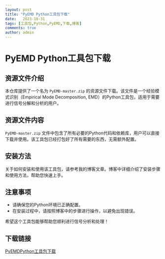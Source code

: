 ```yaml
---
layout: post
title: "PyEMD Python工具包下载"
date:   2023-10-31
tags: [工具包,Python,PyEMD,下载,博客]
comments: true
author: admin
---
```

# PyEMD Python工具包下载

## 资源文件介绍

本仓库提供了一个名为 `PyEMD-master.zip` 的资源文件下载。该文件是一个经验模式识别（Empirical Mode Decomposition, EMD）的Python工具包，适用于需要进行信号分解和分析的用户。

## 资源文件内容

`PyEMD-master.zip` 文件中包含了所有必要的Python代码和依赖库，用户可以直接下载并使用。该工具包已经打包好了所有需要的东西，无需额外配置。

## 安装方法

关于如何安装和使用该工具包，请参考我的博客文章。博客中详细介绍了安装步骤和使用方法，帮助您快速上手。

## 注意事项

- 请确保您的Python环境已正确配置。
- 在安装过程中，请按照博客中的步骤进行操作，以避免出现错误。

希望这个工具包能够帮助您顺利进行信号分析和处理！

## 下载链接

[PyEMDPython工具包下载](https://pan.quark.cn/s/0a982f3140bb)
